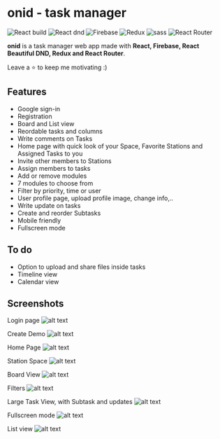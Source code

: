 # onid - task manager

![React build](https://img.shields.io/badge/React-17.0.2-61dafb)
![React dnd](https://img.shields.io/badge/react_beautiful_dnd-13.1.0-37AF7B)
![Firebase](https://img.shields.io/badge/Firebase-^8.7.1-D45C5B)
![Redux](https://img.shields.io/badge/Redux-^7.2.4-7849BD)
![sass](https://img.shields.io/badge/Sass-^1.35.2-CF649A)
![React Router](https://img.shields.io/badge/React_Router-^5.2.0-blue)

**onid** is a task manager web app made with **React, Firebase, React Beautiful DND, Redux and React Router**.

Leave a ⭐ to keep me motivating :)

## Features

- Google sign-in
- Registration
- Board and List view
- Reordable tasks and columns
- Write comments on Tasks
- Home page with quick look of your Space, Favorite Stations and Assigned Tasks to you
- Invite other members to Stations
- Assign members to tasks
- Add or remove modules
- 7 modules to choose from
- Filter by priority, time or user
- User profile page, upload profile image, change info,..
- Write update on tasks
- Create and reorder Subtasks
- Mobile friendly
- Fullscreen mode

## To do

- Option to upload and share files inside tasks
- Timeline view
- Calendar view

## Screenshots

Login page
![alt text](https://github.com/dinoDanic/onid/blob/main/src/img/loginPage.png?raw=true)

Create Demo
![alt text](https://github.com/dinoDanic/onid/blob/main/src/img/createDemo.png?raw=true)

Home Page
![alt text](https://github.com/dinoDanic/onid/blob/main/src/img/homePage.png?raw=true)

Station Space
![alt text](https://github.com/dinoDanic/onid/blob/main/src/img/stationSpace.png?raw=true)

Board View
![alt text](https://github.com/dinoDanic/onid/blob/main/src/img/boardView.png?raw=true)

Filters
![alt text](https://github.com/dinoDanic/onid/blob/main/src/img/filter.png?raw=true)

Large Task View, with Subtask and updates
![alt text](https://github.com/dinoDanic/onid/blob/main/src/img/largeTask.png?raw=true)

Fullscreen mode
![alt text](https://github.com/dinoDanic/onid/blob/main/src/img/fullScreenMode.png?raw=true)

List view
![alt text](https://github.com/dinoDanic/onid/blob/main/src/img/listView.png?raw=true)

